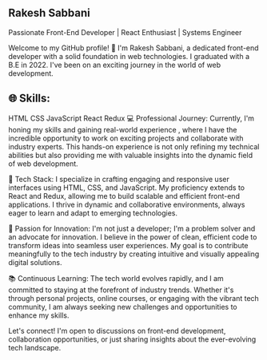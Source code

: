 **Rakesh Sabbani**
---------------------------------------------------------


Passionate Front-End Developer | React Enthusiast | Systems Engineer

Welcome to my GitHub profile! 👋 I'm Rakesh Sabbani, a dedicated front-end developer with a solid foundation in web technologies. I graduated with a B.E in 2022. I've been on an exciting journey in the world of web development.

**🌐 Skills:**
----------------------------------------------------------
HTML
CSS
JavaScript
React
Redux
💻 Professional Journey:
Currently, I'm honing my skills and gaining real-world experience , where I have the incredible opportunity to work on exciting projects and collaborate with industry experts. This hands-on experience is not only refining my technical abilities but also providing me with valuable insights into the dynamic field of web development.

🔧 Tech Stack:
I specialize in crafting engaging and responsive user interfaces using HTML, CSS, and JavaScript. My proficiency extends to React and Redux, allowing me to build scalable and efficient front-end applications. I thrive in dynamic and collaborative environments, always eager to learn and adapt to emerging technologies.

🌟 Passion for Innovation:
I'm not just a developer; I'm a problem solver and an advocate for innovation. I believe in the power of clean, efficient code to transform ideas into seamless user experiences. My goal is to contribute meaningfully to the tech industry by creating intuitive and visually appealing digital solutions.

📚 Continuous Learning:
The tech world evolves rapidly, and I am committed to staying at the forefront of industry trends. Whether it's through personal projects, online courses, or engaging with the vibrant tech community, I am always seeking new challenges and opportunities to enhance my skills.

Let's connect! I'm open to discussions on front-end development, collaboration opportunities, or just sharing insights about the ever-evolving tech landscape.
